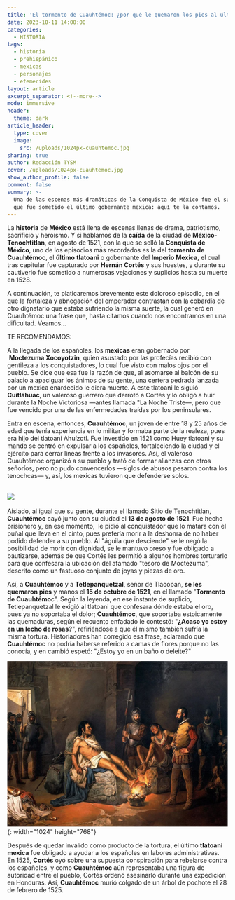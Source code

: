 ```yaml
---
title: 'El tormento de Cuauhtémoc: ¿por qué le quemaron los pies al último tlatoani?'
date: 2023-10-11 14:00:00
categories:
  - HISTORIA
tags:
  - historia
  - prehispánico
  - mexicas
  - personajes
  - efemerides
layout: article
excerpt_separator: <!--more-->
mode: immersive
header:
  theme: dark
article_header:
  type: cover
  image:
    src: /uploads/1024px-cuauhtemoc.jpg
sharing: true
author: Redacción TYSM
cover: /uploads/1024px-cuauhtemoc.jpg
show_author_profile: false
comment: false
summary: >-
  Una de las escenas más dramáticas de la Conquista de México fue el suplicio al
  que fue sometido el último gobernante mexica: aquí te la contamos.
---
```

La **historia** de **México** está llena de escenas llenas de drama, patriotismo, sacrificio y heroísmo. Y si hablamos de la **caída** de la ciudad de **México-Tenochtitlan**, en agosto de 1521, con la que se selló la **Conquista de México**, uno de los episodios más recordados es la del **tormento de Cuauhtémoc**, el **último** **tlatoani** o gobernante del **Imperio Mexica**, el cual tras capitular fue capturado por **Hernán Cortés** y sus huestes, y durante su cautiverio fue sometido a numerosas vejaciones y suplicios hasta su muerte en 1528.

A continuación, te platicaremos brevemente este doloroso episodio, en el que la fortaleza y abnegación del emperador contrastan con la cobardía de otro dignatario que estaba sufriendo la misma suerte, la cual generó en Cuauhtémoc una frase que, hasta citamos cuando nos encontramos en una dificultad. Veamos…

TE RECOMENDAMOS:

A la llegada de los españoles, los **mexicas** eran gobernado por &nbsp;**Moctezuma Xocoyotzin**, quien asustado por las profecías recibió con gentileza a los conquistadores, lo cual fue visto con malos ojos por el pueblo. Se dice que esa fue la razón de que, al asomarse al balcón de su palacio a apaciguar los ánimos de su gente, una certera pedrada lanzada por un mexica enardecido le diera muerte. A este tlatoani le siguió **Cuitláhuac**, un valeroso guerrero que derrotó a Cortés y lo obligó a huir durante la Noche Victoriosa —antes llamada "La Noche Triste—, pero que fue vencido por una de las enfermedades traídas por los peninsulares.

Entra en escena, entonces, **Cuauhtémoc**, un joven de entre 18 y 25 años de edad que tenía experiencia en lo militar y formaba parte de la realeza, pues era hijo del tlatoani Ahuízotl. Fue investido en 1521 como Huey tlatoani y su mando se centró en expulsar a los españoles, fortaleciendo la ciudad y el ejército para cerrar líneas frente a los invasores. Así, el valeroso Cuauhtémoc organizó a su pueblo y trató de formar alianzas con otros señoríos, pero no pudo convencerlos —siglos de abusos pesaron contra los tenochcas— y, así, los mexicas tuvieron que defenderse solos.

<br>![](https://upload.wikimedia.org/wikipedia/commons/thumb/e/ec/Relieve_de_Cuauht%C3%A9moc_%28Jes%C3%BAs_F._Contreras%29%2C_Patio_Jes%C3%BAs_F._Contreras%2C_Aguascalientes.jpg/496px-Relieve_de_Cuauht%C3%A9moc_%28Jes%C3%BAs_F._Contreras%29%2C_Patio_Jes%C3%BAs_F._Contreras%2C_Aguascalientes.jpg)

Aislado, al igual que su gente, durante el llamado Sitio de Tenochtitlan, **Cuauhtémoc** cayó junto con su ciudad el **13 de agosto de 1521**. Fue hecho prisionero y, en ese momento,&nbsp; le pidió al conquistador que lo matara con el puñal que lleva en el cinto, pues prefería morir a la deshonra de no haber podido defender a su pueblo. Al "águila que desciende" se le negó la posibilidad de morir con dignidad, se le mantuvo preso y fue obligado a bautizarse, además de que Cortés les permitió a algunos hombres torturarlo para que confesara la ubicación del afamado "tesoro de Moctezuma", descrito como un fastuoso conjunto de joyas y piezas de oro.

​​​​​Así, a **Cuauhtémoc** y a **Tetlepanquetzal**, señor de Tlacopan, **se les quemaron pies** y manos el **15 de octubre de 1521**, en el llamado "**Tormento de Cuauhtémo**c". Según la leyenda, en ese instante de suplicio, Tetlepanquetzal le exigió al tlatoani que confesara dónde estaba el oro, pues ya no soportaba el dolor; **Cuauhtémoc**, que soportaba estoicamente las quemaduras, según el recuento enfadado le contestó: "**¿Acaso yo estoy en un lecho de rosas?**", refiriéndose a que él mismo también sufría la misma tortura. Historiadores han corregido esa frase, aclarando que **Cuauhtémoc** no podría haberse referido a camas de flores porque no las conocía, y en cambió espetó: "¿Estoy yo en un baño o deleite?"

![](/uploads/cuauhtemocfull.jpg){: width="1024" height="768"}

Después de quedar inválido como producto de la tortura, el último **tlatoani** **mexica** fue obligado a ayudar a los españoles en labores administrativas. En 1525, **Cortés** oyó sobre una supuesta conspiración para rebelarse contra los españoles, y como&nbsp;**Cuauhtémoc** aún representaba una figura de autoridad entre el pueblo, Cortés ordenó asesinarlo durante una expedición en Honduras. Así, **Cuauhtémoc** murió colgado de un árbol de pochote el 28 de febrero de 1525.
